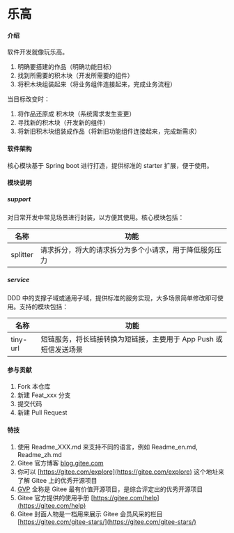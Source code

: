 # 乐高

#### 介绍
软件开发就像玩乐高。
1. 明确要搭建的作品（明确功能目标）
2. 找到所需要的积木块（开发所需要的组件）
3. 将积木块组装起来（将业务组件连接起来，完成业务流程）

当目标改变时：
1. 将作品还原成 积木块（系统需求发生变更）
2. 寻找新的积木块（开发新的组件）
3. 将新旧积木块组装成作品（将新旧功能组件连接起来，完成新需求）

#### 软件架构
核心模块基于 Spring boot 进行打造，提供标准的 starter 扩展，便于使用。

#### 模块说明

##### support
对日常开发中常见场景进行封装，以方便其使用。核心模块包括：

名称 | 功能 
---|---
splitter | 请求拆分，将大的请求拆分为多个小请求，用于降低服务压力




##### service
DDD 中的支撑子域或通用子域，提供标准的服务实现，大多场景简单修改即可使用。支持的模块包括：


名称 | 功能 
---|---
tiny-url | 短链服务，将长链接转换为短链接，主要用于 App Push 或 短信发送场景




#### 参与贡献

1.  Fork 本仓库
2.  新建 Feat_xxx 分支
3.  提交代码
4.  新建 Pull Request


#### 特技

1.  使用 Readme\_XXX.md 来支持不同的语言，例如 Readme\_en.md, Readme\_zh.md
2.  Gitee 官方博客 [blog.gitee.com](https://blog.gitee.com)
3.  你可以 [https://gitee.com/explore](https://gitee.com/explore) 这个地址来了解 Gitee 上的优秀开源项目
4.  [GVP](https://gitee.com/gvp) 全称是 Gitee 最有价值开源项目，是综合评定出的优秀开源项目
5.  Gitee 官方提供的使用手册 [https://gitee.com/help](https://gitee.com/help)
6.  Gitee 封面人物是一档用来展示 Gitee 会员风采的栏目 [https://gitee.com/gitee-stars/](https://gitee.com/gitee-stars/)
